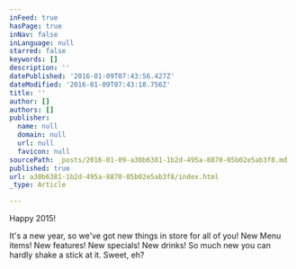 ```yaml
---
inFeed: true
hasPage: true
inNav: false
inLanguage: null
starred: false
keywords: []
description: ''
datePublished: '2016-01-09T07:43:56.427Z'
dateModified: '2016-01-09T07:43:18.756Z'
title: ''
author: []
authors: []
publisher:
  name: null
  domain: null
  url: null
  favicon: null
sourcePath: _posts/2016-01-09-a30b6381-1b2d-495a-8870-05b02e5ab3f8.md
published: true
url: a30b6381-1b2d-495a-8870-05b02e5ab3f8/index.html
_type: Article

---
```

Happy 2015!

It's a new year, so we've got new things in store for all of you! New Menu items! New features! New specials! New drinks! So much new you can hardly shake a stick at it. Sweet, eh?